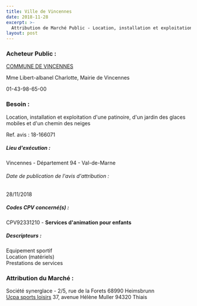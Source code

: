 ```yaml
---
title: Ville de Vincennes
date: 2018-11-28
excerpt: >-
  Attribution de Marché Public - Location, installation et exploitation d'une patinoire, d'un jardin des glaces mobiles et d'un chemin des neiges
layout: post
---
```


### Acheteur Public : 
<a href="/acheteur-33/siren-219400801"> COMMUNE DE VINCENNES</a><br/>

Mme Libert-albanel Charlotte, Mairie de Vincennes



01-43-98-65-00

### Besoin :

Location, installation et exploitation d'une patinoire, d'un jardin des glaces mobiles et d'un chemin des neiges

Ref. avis : 18-166071


##### Lieu d'exécution :

Vincennes - Département 94 - Val-de-Marne

###### Date de publication de l'avis d'attribution : 
28/11/2018

##### Codes CPV concerné(s) :
CPV92331210 - **Services d'animation pour enfants** <br/>

##### Descripteurs :
Equipement sportif <br/>
Location (matériels) <br/>
Prestations de services <br/>

### Attribution du Marché :
Société synerglace - 2/5, rue de la Forets 68990 Heimsbrunn <br/>
<a href="/entreprise-270/siren-808022321"> Ucpa sports loisirs</a>    37, avenue Hélène Muller 94320 Thiais <br/>

